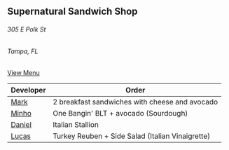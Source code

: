 ## Supernatural Sandwich Shop
###### 305 E Polk St
###### Tampa, FL


[View Menu](https://supernaturalfoodandwine.square.site)

Developer     | Order
--------------|---------------------
[Mark](http://github.com/mark-smithtb)              | 2 breakfast sandwiches with cheese and avocado
[Minho](https://github.com/minhochoi)               | One Bangin' BLT + avocado (Sourdough)
[Daniel](https://github.com/dtartaglia)             | Italian Stallion
[Lucas](https://github.com/lucasclaude)             | Turkey Reuben + Side Salad (Italian Vinaigrette)
